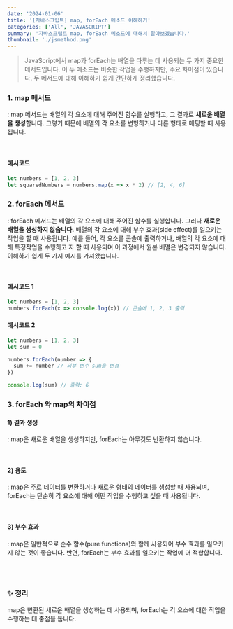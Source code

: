 ```yaml
---
date: '2024-01-06'
title: '[자바스크립트] map, forEach 메소드 이해하기'
categories: ['All', 'JAVASCRIPT']
summary: '자바스크립트 map, forEach 메소드에 대해서 알아보겠습니다.'
thumbnail: './jsmethod.png'
---
```


> JavaScript에서 map과 forEach는 배열을 다루는 데 사용되는 두 가지 중요한 메서드입니다. 이 두 메소드는 비슷한 작업을 수행하지만, 주요 차이점이 있습니다. 두 메서드에 대해 이해하기 쉽게 간단하게 정리했습니다.

### 1. map 메서드

: map 메서드는 배열의 각 요소에 대해 주어진 함수를 실행하고, 그 결과로 **새로운 배열을 생성**합니다. 그렇기 때문에 배열의 각 요소를 변형하거나 다른 형태로 매핑할 때 사용됩니다.

<br/>

#### **예시코드**

```javascript
let numbers = [1, 2, 3]
let squaredNumbers = numbers.map(x => x * 2) // [2, 4, 6]
```

### 2. forEach 메서드

: forEach 메서드는 배열의 각 요소에 대해 주어진 함수를 실행합니다. 그러나 **새로운 배열을 생성하지 않습니다.** 배열의 각 요소에 대해 부수 효과(side effect)를 일으키는 작업을 할 때 사용됩니다. 예를 들어, 각 요소를 콘솔에 출력하거나, 배열의 각 요소에 대해 특정작업을 수행하고 자 할 때 사용되며 이 과정에서 원본 배열은 변경되지 않습니다. 이해하기 쉽게 두 가지 예시를 가져왔습니다.

<br/>

#### **예시코드 1**

```javascript
let numbers = [1, 2, 3]
numbers.forEach(x => console.log(x)) // 콘솔에 1, 2, 3 출력
```

#### **예시코드 2**

```javascript
let numbers = [1, 2, 3]
let sum = 0

numbers.forEach(number => {
  sum += number // 외부 변수 sum을 변경
})

console.log(sum) // 출력: 6
```

### 3. forEach 와 map의 차이점

#### **1) 결과 생성**

: map은 새로운 배열을 생성하지만, forEach는 아무것도 반환하지 않습니다.

<br/>

#### **2) 용도**

: map은 주로 데이터를 변환하거나 새로운 형태의 데이터를 생성할 때 사용되며, forEach는 단순히 각 요소에 대해 어떤 작업을 수행하고 싶을 때 사용됩니다.

<br/>

#### **3) 부수 효과**

: map은 일반적으로 순수 함수(pure functions)와 함께 사용되어 부수 효과를 일으키지 않는 것이 좋습니다. 반면, forEach는 부수 효과를 일으키는 작업에 더 적합합니다.
<br/>

<br/>
<br/>

### ✨ 정리

map은 변환된 새로운 배열을 생성하는 데 사용되며, forEach는 각 요소에 대한 작업을 수행하는 데 중점을 둡니다.
